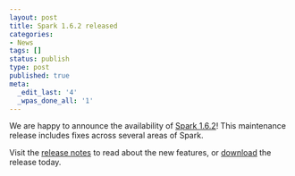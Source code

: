 ```yaml
---
layout: post
title: Spark 1.6.2 released
categories:
- News
tags: []
status: publish
type: post
published: true
meta:
  _edit_last: '4'
  _wpas_done_all: '1'
---
```

We are happy to announce the availability of <a href="{{site.baseurl}}/releases/spark-release-1-6-2.html" title="Spark Release 1.6.2">Spark 1.6.2</a>! This maintenance release includes fixes across several areas of Spark.

Visit the <a href="{{site.baseurl}}/releases/spark-release-1-6-2.html" title="Spark Release 1.6.2">release notes</a> to read about the new features, or <a href="{{site.baseurl}}/downloads.html">download</a> the release today.
